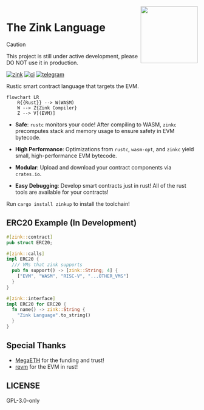 <img align="right" width="150" height="150" top="100" src = "https://avatars.githubusercontent.com/u/138247979?s=400&u=cbf4b9e9da048899a947f08d92e030806d5bd50b&v=4"/>

# The Zink Language

> [!CAUTION]
>
> This project is still under active development, please DO NOT use it in production.

[![zink][version-badge]][version-link]
[![ci][ci-badge]][ci-link]
[![telegram][telegram-badge]][telegram-group]

Rustic smart contract language that targets the EVM.

```mermaid
flowchart LR
    R{{Rust}} --> W(WASM)
    W --> Z{Zink Compiler}
    Z --> V[(EVM)]
```

- **Safe**: `rustc` monitors your code! After compiling to WASM, `zinkc` precomputes stack
  and memory usage to ensure safety in EVM bytecode.

- **High Performance**: Optimizations from `rustc`, `wasm-opt`, and `zinkc` yield small,
  high-performance EVM bytecode.

- **Modular**: Upload and download your contract components via `crates.io`.

- **Easy Debugging**: Develop smart contracts just in rust! All of the rust tools are available for your contracts!

Run `cargo install zinkup` to install the toolchain!

## ERC20 Example (In Development)

```rust
#[zink::contract]
pub struct ERC20;

#[zink::calls]
impl ERC20 {
  /// VMs that zink supports
  pub fn support() -> [zink::String; 4] {
    ["EVM", "WASM", "RISC-V", "...OTHER_VMS"]
  }
}

#[zink::interface]
impl ERC20 for ERC20 {
  fn name() -> zink::String {
    "Zink Language".to_string()
  }
}
```

## Special Thanks

- [MegaETH](https://github.com/MegaETH) for the funding and trust!
- [revm](https://github.com/bluealloy/revm) for the EVM in rust!

## LICENSE

GPL-3.0-only

[book]: https://zink-lang.org/
[telegram-badge]: https://img.shields.io/endpoint?label=chat&style=flat&url=https%3A%2F%2Fmogyo.ro%2Fquart-apis%2Ftgmembercount%3Fchat_id%3Dzinklang
[telegram-group]: https://t.me/zinklang
[version-badge]: https://img.shields.io/crates/v/zinkc
[version-link]: https://docs.rs/zinkc
[ci-badge]: https://img.shields.io/github/actions/workflow/status/clearloop/zink/main.yml
[ci-link]: https://github.com/clearloop/zink/actions/workflows/main.yml
[rustc-codegen]: https://doc.rust-lang.org/rustc/codegen-options/index.html
[wasm-opt]: https://github.com/WebAssembly/binaryen#binaryen-optimizations
